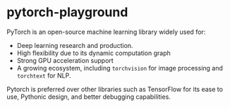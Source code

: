 # pytorch-playground

PyTorch is an open-source machine learning library widely used for:
* Deep learning research and production.
* High flexibility due to its dynamic computation graph
* Strong GPU acceleration support
* A growing ecosystem, including `torchvision` for image processing and `torchtext` for NLP.

Pytorch is preferred over other libraries such as TensorFlow for its ease to use, Pythonic design, and better debugging capabilities.
